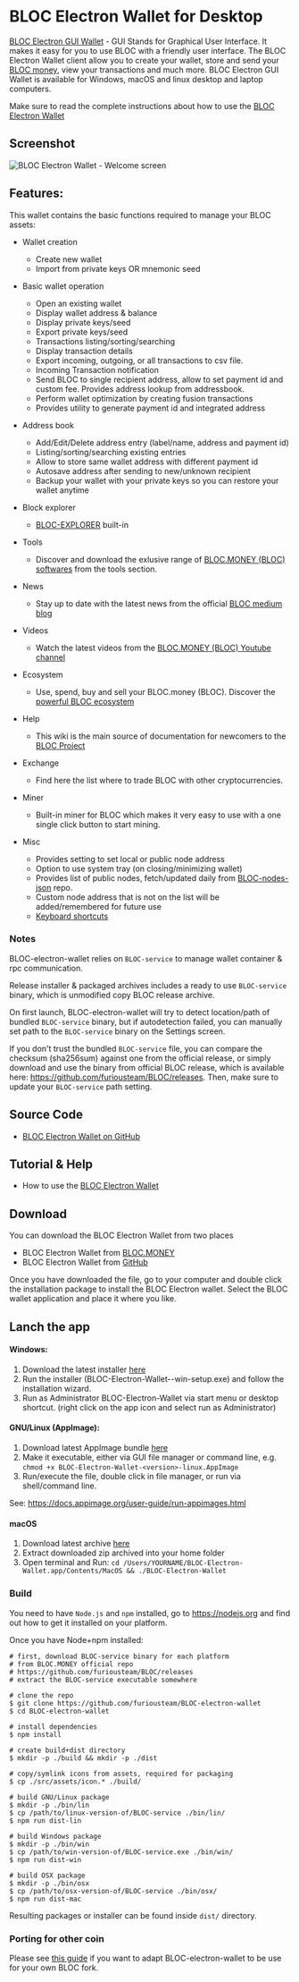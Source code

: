 # BLOC Electron Wallet for Desktop

[BLOC Electron GUI Wallet](https://github.com/furiousteam/BLOC-electron-wallet) - GUI Stands for Graphical User Interface. It makes it easy for you to use BLOC with a friendly user interface. The BLOC Electron Wallet client allow you to create your wallet, store and send your [BLOC money](https://bloc.money), view your transactions and much more. BLOC Electron GUI Wallet is available for Windows, macOS and linux desktop and laptop computers.

Make sure to read the complete instructions about how to use the [BLOC Electron Wallet](https://wiki.bloc.money/wallets/bloc-gui-electron-wallet/)

## **Screenshot**

![BLOC Electron Wallet - Welcome screen](images/BLOC-gui-wallet/V3/BLOC-Electron-wallet-gif-v3.5.2.gif)

## Features:
This wallet contains the basic functions required to manage your BLOC assets:

* Wallet creation
  * Create new wallet
  * Import from private keys OR mnemonic seed
* Basic wallet operation
  * Open an existing wallet
  * Display wallet address & balance
  * Display private keys/seed
  * Export private keys/seed
  * Transactions listing/sorting/searching
  * Display transaction details
  * Export incoming, outgoing, or all transactions to csv file.
  * Incoming Transaction notification
  * Send BLOC to single recipient address, allow to set payment id and custom fee. Provides address lookup from addressbook.
  * Perform wallet optimization by creating fusion transactions
  * Provides utility to generate payment id and integrated address
* Address book
  * Add/Edit/Delete address entry (label/name, address and payment id)
  * Listing/sorting/searching existing entries
  * Allow to store same wallet address with different payment id
  * Autosave address after sending to new/unknown recipient
  * Backup your wallet with your private keys so you can restore your wallet anytime

* Block explorer
  * [BLOC-EXPLORER](https://bloc-explorer.com) built-in
* Tools
  * Discover and download the exlusive range of [BLOC.MONEY (BLOC) softwares](https://bloc.money/download) from the tools section.
* News
  * Stay up to date with the latest news from the official [BLOC medium blog](https://medium.com/@bloc.money)
* Videos
  * Watch the latest videos from the [BLOC.MONEY (BLOC) Youtube channel](https://www.youtube.com/channel/UCdvnEPWhqGtZUEx3EFBrXvA)
* Ecosystem
  * Use, spend, buy and sell your BLOC.money (BLOC). Discover the [powerful BLOC ecosystem](https://bloc.money/ecosystem)
* Help
  * This wiki is the main source of documentation for newcomers to the [BLOC Project](https://github.com/furiousteam/BLOC)
* Exchange
  * Find here the list where to trade BLOC with other cryptocurrencies.
* Miner
  * Built-in miner for BLOC which makes it very easy to use with a one single click button to start mining.

* Misc
  * Provides setting to set local or public node address
  * Option to use system tray (on closing/minimizing wallet)
  * Provides list of public nodes, fetch/updated daily from [BLOC-nodes-json](https://github.com/furiousteam/BLOC-nodes-json) repo.
  * Custom node address that is not on the list will be added/remembered for future use
  * [Keyboard shortcuts](docs/shortcut.md)


### Notes

BLOC-electron-wallet relies on `BLOC-service` to manage wallet container &amp; rpc communication.

Release installer & packaged archives includes a ready to use `BLOC-service` binary, which is unmodified copy BLOC release archive.

On first launch, BLOC-electron-wallet will try to detect location/path of bundled `BLOC-service` binary, but if autodetection failed, you can manually set path to the `BLOC-service` binary on the Settings screen.

If you don't trust the bundled `BLOC-service` file, you can compare the checksum (sha256sum) against one from the official release, or simply download and use the binary from official BLOC release, which is available here: https://github.com/furiousteam/BLOC/releases. Then,  make sure to update your `BLOC-service` path setting.

## **Source Code**

* [BLOC Electron Wallet on GitHub](https://github.com/furiousteam/BLOC-electron-wallet)

## **Tutorial & Help**

* How to use the [BLOC Electron Wallet](https://wiki.bloc.money/wallets/bloc-gui-electron-wallet/)

## **Download**

You can download the BLOC Electron Wallet from two places

* BLOC Electron Wallet from [BLOC.MONEY](https://bloc.money/download)
* BLOC Electron Wallet from [GitHub](https://github.com/furiousteam/BLOC-electron-wallet/releases)

Once you have downloaded the file, go to your computer and double click the installation package to install the BLOC Electron wallet. Select the BLOC wallet application and place it where you like.

## **Lanch the app**

#### Windows:

1. Download the latest installer [here](https://bloc.money/download)
2. Run the installer (BLOC-Electron-Wallet-<version>-win-setup.exe) and follow the installation wizard.
3. Run as Administrator BLOC-Electron-Wallet via start menu or desktop shortcut. (right click on the app icon and select run as Administrator)

#### GNU/Linux (AppImage):

1. Download latest AppImage bundle [here](https://bloc.money/download)
2. Make it executable, either via GUI file manager or command line, e.g. `chmod +x BLOC-Electron-Wallet-<version>-linux.AppImage`
3. Run/execute the file, double click in file manager, or run via shell/command line.

See: https://docs.appimage.org/user-guide/run-appimages.html

#### macOS

1. Download latest archive [here](https://bloc.money/download)
2. Extract downloaded zip archived into your home folder
3. Open terminal and Run: `cd /Users/YOURNAME/BLOC-Electron-Wallet.app/Contents/MacOS && ./BLOC-Electron-Wallet`

### Build
You need to have `Node.js` and `npm` installed, go to https://nodejs.org and find out how to get it installed on your platform.

Once you have Node+npm installed:
```
# first, download BLOC-service binary for each platform
# from BLOC.MONEY official repo
# https://github.com/furiousteam/BLOC/releases
# extract the BLOC-service executable somewhere

# clone the repo
$ git clone https://github.com/furiousteam/BLOC-electron-wallet
$ cd BLOC-electron-wallet

# install dependencies
$ npm install

# create build+dist directory
$ mkdir -p ./build && mkdir -p ./dist

# copy/symlink icons from assets, required for packaging
$ cp ./src/assets/icon.* ./build/

# build GNU/Linux package
$ mkdir -p ./bin/lin
$ cp /path/to/linux-version-of/BLOC-service ./bin/lin/
$ npm run dist-lin

# build Windows package
$ mkdir -p ./bin/win
$ cp /path/to/win-version-of/BLOC-service.exe ./bin/win/
$ npm run dist-win

# build OSX package
$ mkdir -p ./bin/osx
$ cp /path/to/osx-version-of/BLOC-service ./bin/osx/
$ npm run dist-mac
```

Resulting packages or installer can be found inside `dist/` directory.

### Porting for other coin
Please see [this guide](docs/porting.md) if you want to adapt BLOC-electron-wallet to be use for your own BLOC fork.
